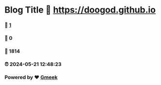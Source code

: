 # Blog Title :link: https://doogod.github.io 
### :page_facing_up: [1](https://doogod.github.io/tag.html) 
### :speech_balloon: 0 
### :hibiscus: 1814 
### :alarm_clock: 2024-05-21 12:48:23 
### Powered by :heart: [Gmeek](https://github.com/Meekdai/Gmeek)
